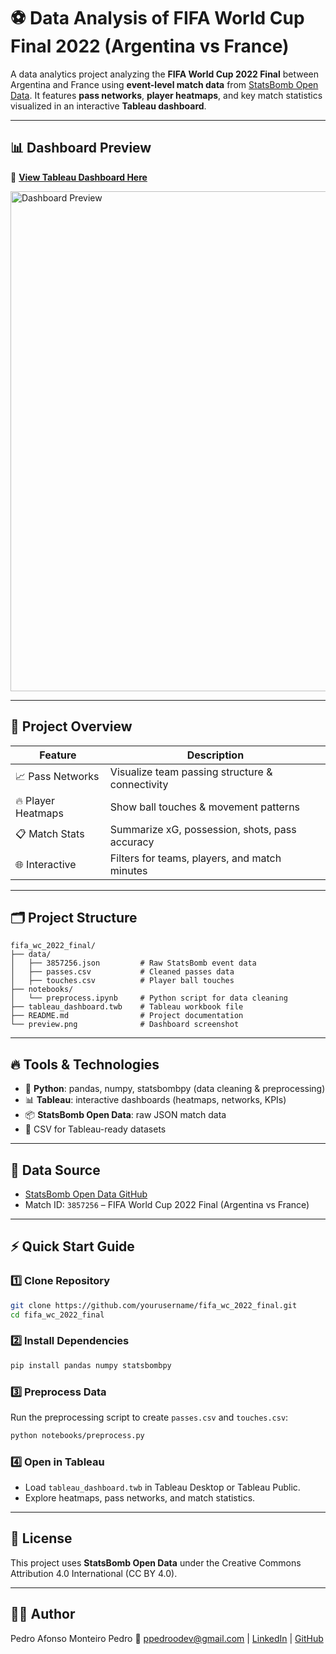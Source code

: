 # ⚽ Data Analysis of FIFA World Cup Final 2022 (Argentina vs France)

A data analytics project analyzing the **FIFA World Cup 2022 Final** between Argentina and France using **event-level match data** from [StatsBomb Open Data](https://github.com/statsbomb/open-data).
It features **pass networks**, **player heatmaps**, and key match statistics visualized in an interactive **Tableau dashboard**.

---

## 📊 Dashboard Preview

🔗 **[View Tableau Dashboard Here](https://public.tableau.com/app/profile/your-link)**

<img src="preview.png" alt="Dashboard Preview" width="800"/>

---

## 🚀 Project Overview

| Feature            | Description                                     |
| ------------------ | ----------------------------------------------- |
| 📈 Pass Networks   | Visualize team passing structure & connectivity |
| 🔥 Player Heatmaps | Show ball touches & movement patterns           |
| 📋 Match Stats     | Summarize xG, possession, shots, pass accuracy  |
| 🌐 Interactive     | Filters for teams, players, and match minutes   |

---

## 🗂️ Project Structure

```
fifa_wc_2022_final/
├── data/
│   ├── 3857256.json         # Raw StatsBomb event data
│   ├── passes.csv           # Cleaned passes data
│   ├── touches.csv          # Player ball touches
├── notebooks/
│   └── preprocess.ipynb     # Python script for data cleaning
├── tableau_dashboard.twb    # Tableau workbook file
├── README.md                # Project documentation
└── preview.png              # Dashboard screenshot
```

---

## 🔥 Tools & Technologies

- 🐍 **Python**: pandas, numpy, statsbombpy (data cleaning & preprocessing)
- 📊 **Tableau**: interactive dashboards (heatmaps, networks, KPIs)
- 📦 **StatsBomb Open Data**: raw JSON match data
- 📁 CSV for Tableau-ready datasets

---

## 📝 Data Source

- [StatsBomb Open Data GitHub](https://github.com/statsbomb/open-data)
- Match ID: `3857256` – FIFA World Cup 2022 Final (Argentina vs France)

---

## ⚡ Quick Start Guide

### 1️⃣ Clone Repository

```bash
git clone https://github.com/yourusername/fifa_wc_2022_final.git
cd fifa_wc_2022_final
```

### 2️⃣ Install Dependencies

```bash
pip install pandas numpy statsbombpy
```

### 3️⃣ Preprocess Data

Run the preprocessing script to create `passes.csv` and `touches.csv`:

```bash
python notebooks/preprocess.py
```

### 4️⃣ Open in Tableau

- Load `tableau_dashboard.twb` in Tableau Desktop or Tableau Public.
- Explore heatmaps, pass networks, and match statistics.

---

## 📌 License

This project uses **StatsBomb Open Data** under the Creative Commons Attribution 4.0 International (CC BY 4.0).

---

## 👨‍💻 Author

Pedro Afonso Monteiro Pedro
📧 ppedroodev@gmail.com | [LinkedIn](https://www.linkedin.com/in/ppedrodev/) | [GitHub](https://github.com/ppedro20)
